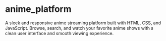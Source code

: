 # anime_platform
A sleek and responsive anime streaming platform built with HTML, CSS, and JavaScript. Browse, search, and watch your favorite anime shows with a clean user interface and smooth viewing experience.
